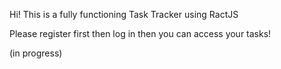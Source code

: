 Hi! This is a fully functioning Task Tracker using RactJS

Please register first then log in then you can access your tasks!


(in progress)
